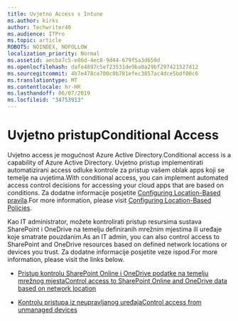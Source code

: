 ```yaml
---
title: Uvjetno Access s Intune
ms.author: kirks
author: Techwriter40
ms.audience: ITPro
ms.topic: article
ROBOTS: NOINDEX, NOFOLLOW
localization_priority: Normal
ms.assetid: aecba7c5-e86d-4ec8-9d44-679f5a3d659d
ms.openlocfilehash: dafe4897c5ef23531de9ba0a29bf297421527d12
ms.sourcegitcommit: 4b7e478ce700c0b781efec3857ac4dce5bdf00c6
ms.translationtype: MT
ms.contentlocale: hr-HR
ms.lasthandoff: 06/07/2019
ms.locfileid: "34753913"
---
```

# <a name="conditional-access"></a><span data-ttu-id="cc745-102">Uvjetno pristup</span><span class="sxs-lookup"><span data-stu-id="cc745-102">Conditional Access</span></span>

<span data-ttu-id="cc745-103">Uvjetno access je mogućnost Azure Active Directory.</span><span class="sxs-lookup"><span data-stu-id="cc745-103">Conditional access is a capability of Azure Active Directory.</span></span> <span data-ttu-id="cc745-104">Uvjetno pristup implementirati automatizirani access odluke kontrole za pristup vašem oblak apps koji se temelje na uvjetima.</span><span class="sxs-lookup"><span data-stu-id="cc745-104">With conditional access, you can implement automated access control decisions for accessing your cloud apps that are based on conditions.</span></span> <span data-ttu-id="cc745-105">Za dodatne informacije posjetite [Configuring Location-Based pravila](https://docs.microsoft.com/azure/active-directory/conditional-access/overview).</span><span class="sxs-lookup"><span data-stu-id="cc745-105">For more information, please visit [Configuring Location-Based Policies](https://docs.microsoft.com/azure/active-directory/conditional-access/overview).</span></span>

<span data-ttu-id="cc745-106">Kao IT administrator, možete kontrolirati pristup resursima sustava SharePoint i OneDrive na temelju definiranih mrežnim mjestima ili uređaje koje smatrate pouzdanim.</span><span class="sxs-lookup"><span data-stu-id="cc745-106">As an IT admin, you can also control access to SharePoint and OneDrive resources based on defined network locations or devices you trust.</span></span> <span data-ttu-id="cc745-107">Za dodatne informacije posjetite veze ispod.</span><span class="sxs-lookup"><span data-stu-id="cc745-107">For more information, please visit the links below.</span></span>

- [<span data-ttu-id="cc745-108">Pristup kontrolu SharePoint Online i OneDrive podatke na temelju mrežnog mjesta</span><span class="sxs-lookup"><span data-stu-id="cc745-108">Control access to SharePoint Online and OneDrive data based on network location</span></span>](https://docs.microsoft.com/sharepoint/control-access-based-on-network-location)

- [<span data-ttu-id="cc745-109">Kontrolu pristupa iz neupravljanog uređaja</span><span class="sxs-lookup"><span data-stu-id="cc745-109">Control access from unmanaged devices</span></span>](https://docs.microsoft.com/sharepoint/control-access-from-unmanaged-devices)

